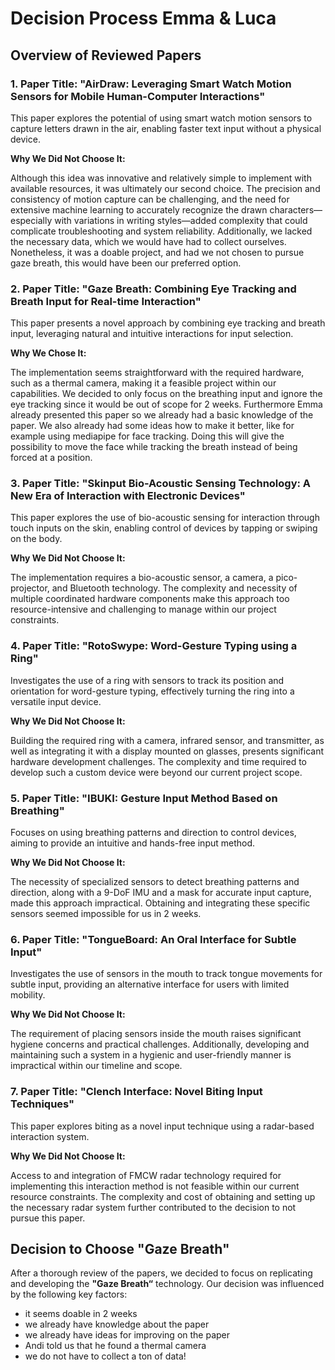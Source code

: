 # Decision Process Emma & Luca 

## Overview of Reviewed Papers

### 1. Paper Title: "AirDraw: Leveraging Smart Watch Motion Sensors for Mobile Human-Computer Interactions"

This paper explores the potential of using smart watch motion sensors to capture letters drawn in the air, enabling faster text input without a physical device.

**Why We Did Not Choose It:**

Although this idea was innovative and relatively simple to implement with available resources, it was ultimately our second choice. The precision and consistency of motion capture can be challenging, and the need for extensive machine learning to accurately recognize the drawn characters—especially with variations in writing styles—added complexity that could complicate troubleshooting and system reliability. Additionally, we lacked the necessary data, which we would have had to collect ourselves. Nonetheless, it was a doable project, and had we not chosen to pursue gaze breath, this would have been our preferred option.

### 2. Paper Title: "Gaze Breath: Combining Eye Tracking and Breath Input for Real-time Interaction"

This paper presents a novel approach by combining eye tracking and breath input, leveraging natural and intuitive interactions for input selection.

**Why We Chose It:**

The implementation seems straightforward with the required hardware, such as a thermal camera, making it a feasible project within our capabilities. We decided to only focus on the breathing input and ignore the eye tracking since it would be out of scope for 2 weeks. Furthermore Emma already presented this paper so we already had a basic knowledge of the paper. We also already had some ideas how to make it better, like for example using mediapipe for face tracking. Doing this will give the possibility to move the face while tracking the breath instead of being forced at a position.


### 3. Paper Title: "Skinput Bio-Acoustic Sensing Technology: A New Era of Interaction with Electronic Devices"

This paper explores the use of bio-acoustic sensing for interaction through touch inputs on the skin, enabling control of devices by tapping or swiping on the body.

**Why We Did Not Choose It:**

The implementation requires a bio-acoustic sensor, a camera, a pico-projector, and Bluetooth technology. The complexity and necessity of multiple coordinated hardware components make this approach too resource-intensive and challenging to manage within our project constraints.

### 4. Paper Title: "RotoSwype: Word-Gesture Typing using a Ring"

Investigates the use of a ring with sensors to track its position and orientation for word-gesture typing, effectively turning the ring into a versatile input device.

**Why We Did Not Choose It:**

Building the required ring with a camera, infrared sensor, and transmitter, as well as integrating it with a display mounted on glasses, presents significant hardware development challenges. The complexity and time required to develop such a custom device were beyond our current project scope.

### 5. Paper Title: "IBUKI: Gesture Input Method Based on Breathing"

Focuses on using breathing patterns and direction to control devices, aiming to provide an intuitive and hands-free input method.

**Why We Did Not Choose It:**

The necessity of specialized sensors to detect breathing patterns and direction, along with a 9-DoF IMU and a mask for accurate input capture, made this approach impractical. Obtaining and integrating these specific sensors seemed impossible for us in 2 weeks.

### 6. Paper Title: "TongueBoard: An Oral Interface for Subtle Input"

Investigates the use of sensors in the mouth to track tongue movements for subtle input, providing an alternative interface for users with limited mobility.

**Why We Did Not Choose It:**

The requirement of placing sensors inside the mouth raises significant hygiene concerns and practical challenges. Additionally, developing and maintaining such a system in a hygienic and user-friendly manner is impractical within our timeline and scope.

### 7. Paper Title: "Clench Interface: Novel Biting Input Techniques"

This paper explores biting as a novel input technique using a radar-based interaction system.

**Why We Did Not Choose It:**

Access to and integration of FMCW radar technology required for implementing this interaction method is not feasible within our current resource constraints. The complexity and cost of obtaining and setting up the necessary radar system further contributed to the decision to not pursue this paper.


## Decision to Choose "Gaze Breath"

After a thorough review of the papers, we decided to focus on replicating and developing the **"Gaze Breath“** technology. Our decision was influenced by the following key factors:

- it seems doable in 2 weeks
- we already have knowledge about the paper
- we already have ideas for improving on the paper
- Andi told us that he found a thermal camera
- we do not have to collect a ton of data!